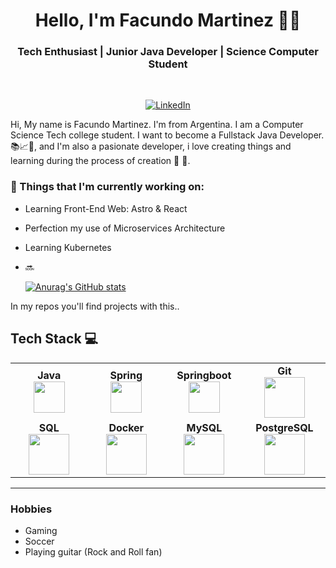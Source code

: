 <h1 align="center"> Hello, I'm Facundo Martinez 👨‍💻 </h1>

<h3 align="center">  Tech Enthusiast | Junior Java Developer  | Science Computer Student </h3> <br>

<p align="center"> 
  <a href="https://www.linkedin.com/in/facundo-martinez-55b286173/"><img alt="LinkedIn" src="https://img.shields.io/badge/-Facundo_Martinez-blue?style=flat-square&logo=Linkedin&logoColor=white&link=https://www.linkedin.com/in/facundo-martinez-55b286173/"></a>
</p>

<!--Introduccion-->
Hi, My name is Facundo Martinez. I'm from Argentina. I am a Computer Science Tech college student. I want to become a Fullstack Java Developer. 📚📈🔬, and I'm also a pasionate developer, i love creating things and learning during the process of creation 🤩 🎈.  

### 💼  Things that I'm currently working on: 
* Learning Front-End Web: Astro & React
* Perfection my use of Microservices Architecture
* Learning Kubernetes
* 🔜

  [![Anurag's GitHub stats](https://github-readme-stats.vercel.app/api?username=facundo1000&show_icons=true&theme=radical)](https://github.com/anuraghazra/github-readme-stats)

In my repos you'll find projects with this..  

## Tech Stack :computer:

  <table>
  <tbody>
    <td align="center" width="20%">
    <span><b><center>Java</center></b></span> 
    <img height=50px src="https://user-images.githubusercontent.com/69169769/159686643-cf4a5259-e34d-4080-a62e-2084c2a13c45.png"> 
   </td>

<td align="center" width="20%">
<span><b><center>Spring</center></b></span> 
<img height=50px src="https://www.isnotdown.com/assets/pics/spring.png"> 
</td>

<td align="center" width="20%">
<span><b><center>Springboot</center></b></span> 
<img height=50px src="https://www.armadilloamarillo.com/wp-content/uploads/spring-boot-ok.png"> 
</td>


<td align="center" width="20%">
<span><b><center>Git</center></b></span> 
<img height=65px src="https://img.icons8.com/ios-glyphs/2x/github-2.png"> 
</td>

<tr valign="top">
<td align="center" width="20%">
<span><b><center>SQL</center></b></span> 
<img height=65px src="https://img.icons8.com/ios-filled/2x/sql.png"> 
</td>

<td align="center" width="20%">
<span><b><center>Docker</center></b></span> 
<img height=65px src="https://d1.awsstatic.com/acs/characters/Logos/Docker-Logo_Horizontel_279x131.b8a5c41e56b77706656d61080f6a0217a3ba356d.png"> 
</td>

<td align="center" width="20%">
<span><b><center>MySQL</center></b></span> 
<img height=65px src="https://d1.awsstatic.com/asset-repository/products/amazon-rds/1024px-MySQL.ff87215b43fd7292af172e2a5d9b844217262571.png"> 
</td>
  
<td align="center" width="20%">
<span><b><center>PostgreSQL</center></b></span> 
<img height=65px src="https://upload.wikimedia.org/wikipedia/commons/2/29/Postgresql_elephant.svg"> 
</td>  
  </tbody>
</table>
<hr>

### Hobbies
- Gaming
- Soccer
- Playing guitar (Rock and Roll fan)

